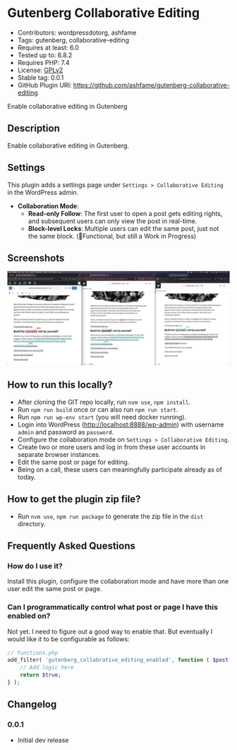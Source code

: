 # Gutenberg Collaborative Editing

- Contributors: wordpressdotorg, ashfame
- Tags: gutenberg, collaborative-editing
- Requires at least: 6.0
- Tested up to: 6.8.2
- Requires PHP: 7.4
- License: [GPLv2](http://www.gnu.org/licenses/gpl-2.0.html)
- Stable tag: 0.0.1
- GitHub Plugin URI: https://github.com/ashfame/gutenberg-collaborative-editing

Enable collaborative editing in Gutenberg

## Description
Enable collaborative editing in Gutenberg.

## Settings
This plugin adds a settings page under `Settings > Collaborative Editing` in the WordPress admin.

- **Collaboration Mode**:
    - **Read-only Follow**: The first user to open a post gets editing rights, and subsequent users can only view the post in real-time.
    - **Block-level Locks**: Multiple users can edit the same post, just not the same block. (🚧Functional, but still a Work in Progress)

## Screenshots
![Example](.wporg/screenshot-1.png)

## How to run this locally?
- After cloning the GIT repo locally, run `nvm use`, `npm install`.
- Run `npm run build` once or can also run `npm run start`.
- Run `npm run wp-env start` (you will need docker running).
- Login into WordPress ([http://localhost:8888/wp-admin](http://localhost:8888/wp-admin)) with username `admin` and password as `password`.
- Configure the collaboration mode on `Settings > Collaborative Editing`.
- Create two or more users and log in from these user accounts in separate browser instances.
- Edit the same post or page for editing.
- Being on a call, these users can meaningfully participate already as of today.

## How to get the plugin zip file?
- Run `nvm use`, `npm run package` to generate the zip file in the `dist` directory.

## Frequently Asked Questions

### How do I use it?
Install this plugin, configure the collaboration mode and have more than one user edit the same post or page.

### Can I programmatically control what post or page I have this enabled on?
Not yet. I need to figure out a good way to enable that. But eventually I would like it to be configurable as follows:

~~~php
// functions.php
add_filter( 'gutenberg_collabrative_editing_enabled', function ( $post, $user_ids_collaborating, $user_id_initiating_collaboration ) {
    // Add logic here
	return $true;
} );
~~~

## Changelog

### 0.0.1

- Initial dev release
